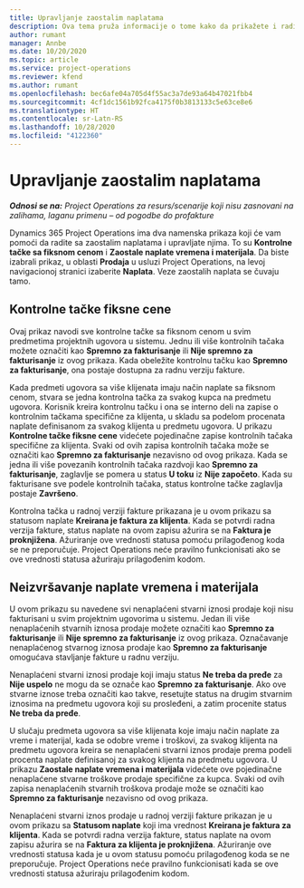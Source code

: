 ```yaml
---
title: Upravljanje zaostalim naplatama
description: Ova tema pruža informacije o tome kako da prikažete i radite sa zaostalim naplatama u usluzi Project Operations.
author: rumant
manager: Annbe
ms.date: 10/20/2020
ms.topic: article
ms.service: project-operations
ms.reviewer: kfend
ms.author: rumant
ms.openlocfilehash: bec6afe04a705d4f55ac3a7de93a64b47021fbb4
ms.sourcegitcommit: 4cf1dc1561b92fca4175f0b3813133c5e63ce8e6
ms.translationtype: HT
ms.contentlocale: sr-Latn-RS
ms.lasthandoff: 10/28/2020
ms.locfileid: "4122360"
---
```

# <a name="manage-the-billing-backlog"></a>Upravljanje zaostalim naplatama

_**Odnosi se na:** Project Operations za resurs/scenarije koji nisu zasnovani na zalihama, laganu primenu – od pogodbe do profakture_

Dynamics 365 Project Operations ima dva namenska prikaza koji će vam pomoći da radite sa zaostalim naplatama i upravljate njima. To su **Kontrolne tačke sa fiksnom cenom** i **Zaostale naplate vremena i materijala**. Da biste izabrali prikaz, u oblasti **Prodaja** u usluzi Project Operations, na levoj navigacionoj stranici izaberite **Naplata**. Veze zaostalih naplata se čuvaju tamo.

## <a name="fixed-price-milestones"></a>Kontrolne tačke fiksne cene

Ovaj prikaz navodi sve kontrolne tačke sa fiksnom cenom u svim predmetima projektnih ugovora u sistemu. Jednu ili više kontrolnih tačaka možete označiti kao **Spremno za fakturisanje** ili **Nije spremno za fakturisanje** iz ovog prikaza. Kada obeležite kontrolnu tačku kao **Spremno za fakturisanje**, ona postaje dostupna za radnu verziju fakture.

Kada predmeti ugovora sa više klijenata imaju način naplate sa fiksnom cenom, stvara se jedna kontrolna tačka za svakog kupca na predmetu ugovora. Korisnik kreira kontrolnu tačku i ona se interno deli na zapise o kontrolnim tačkama specifične za klijenta, u skladu sa podelom procenata naplate definisanom za svakog klijenta u predmetu ugovora. U prikazu **Kontrolne tačke fiksne cene** videćete pojedinačne zapise kontrolnih tačaka specifične za klijenta. Svaki od ovih zapisa kontrolnih tačaka može se označiti kao **Spremno za fakturisanje** nezavisno od ovog prikaza. Kada se jedna ili više povezanih kontrolnih tačaka razdvoji kao **Spremno za fakturisanje**, zaglavlje se pomera u status **U toku** iz **Nije započeto**. Kada su fakturisane sve podele kontrolnih tačaka, status kontrolne tačke zaglavlja postaje **Završeno**.

Kontrolna tačka u radnoj verziji fakture prikazana je u ovom prikazu sa statusom naplate **Kreirana je faktura za klijenta**. Kada se potvrdi radna verzija fakture, status naplate na ovom zapisu ažurira se na **Faktura je proknjižena**. Ažuriranje ove vrednosti statusa pomoću prilagođenog koda se ne preporučuje. Project Operations neće pravilno funkcionisati ako se ove vrednosti statusa ažuriraju prilagođenim kodom.

## <a name="time-and-material-billing-backlog"></a>Neizvršavanje naplate vremena i materijala

U ovom prikazu su navedene svi nenaplaćeni stvarni iznosi prodaje koji nisu fakturisani u svim projektnim ugovorima u sistemu. Jedan ili više nenaplaćenih stvarnih iznosa prodaje možete označiti kao **Spremno za fakturisanje** ili **Nije spremno za fakturisanje** iz ovog prikaza. Označavanje nenaplaćenog stvarnog iznosa prodaje kao **Spremno za fakturisanje** omogućava stavljanje fakture u radnu verziju.

Nenaplaćeni stvarni iznosi prodaje koji imaju status **Ne treba da pređe** za **Nije uspelo** ne mogu da se označe kao **Spremno za fakturisanje**. Ako ove stvarne iznose treba označiti kao takve, resetujte status na drugim stvarnim iznosima na predmetu ugovora koji su prosleđeni, a zatim procenite status **Ne treba da pređe**.

U slučaju predmeta ugovora sa više klijenata koje imaju način naplate za vreme i materijal, kada se odobre vreme i troškovi, za svakog klijenta na predmetu ugovora kreira se nenaplaćeni stvarni iznos prodaje prema podeli procenta naplate definisanoj za svakog klijenta na predmetu ugovora. U prikazu **Zaostale naplate vremena i materijala** videćete ove pojedinačne nenaplaćene stvarne troškove prodaje specifične za kupca. Svaki od ovih zapisa nenaplaćenih stvarnih troškova prodaje može se označiti kao **Spremno za fakturisanje** nezavisno od ovog prikaza.

Nenaplaćeni stvarni iznos prodaje u radnoj verziji fakture prikazan je u ovom prikazu sa **Statusom naplate** koji ima vrednost **Kreirana je faktura za klijenta**. Kada se potvrdi radna verzija fakture, status naplate na ovom zapisu ažurira se na **Faktura za klijenta je proknjižena**. Ažuriranje ove vrednosti statusa kada je u ovom statusu pomoću prilagođenog koda se ne preporučuje. Project Operations neće pravilno funkcionisati kada se ove vrednosti statusa ažuriraju prilagođenim kodom.
